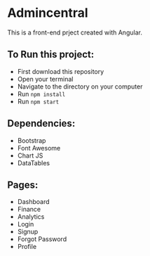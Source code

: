 # Admincentral

This is a front-end prject created with Angular.

## To Run this project:
* First download this repository
* Open your terminal
* Navigate to the directory on your computer
* Run `npm install`
* Run `npm start`

## Dependencies:
* Bootstrap
* Font Awesome
* Chart JS
* DataTables

## Pages:
* Dashboard
* Finance
* Analytics
* Login
* Signup
* Forgot Password
* Profile

